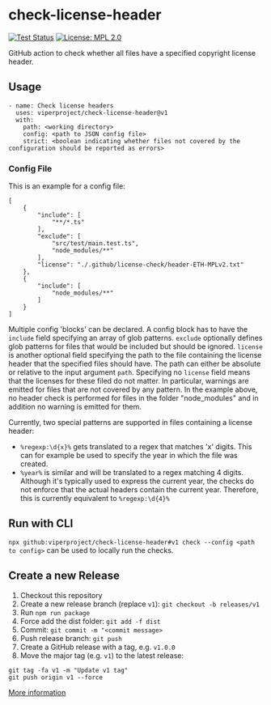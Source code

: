 # check-license-header

[![Test Status](https://github.com/viperproject/check-license-header/workflows/build-test/badge.svg?branch=main)](https://github.com/viperproject/check-license-header/actions?query=workflow%3Abuild-test+branch%3Amain)
[![License: MPL 2.0](https://img.shields.io/badge/License-MPL%202.0-brightgreen.svg)](./LICENSE)

GitHub action to check whether all files have a specified copyright license header.

## Usage
```
- name: Check license headers
  uses: viperproject/check-license-header@v1
  with:
    path: <working directory>
    config: <path to JSON config file>
    strict: <boolean indicating whether files not covered by the configuration should be reported as errors>
```

### Config File
This is an example for a config file:
```
[
    {
        "include": [
            "**/*.ts"
        ],
        "exclude": [
            "src/test/main.test.ts",
            "node_modules/**"
        ],
        "license": "./.github/license-check/header-ETH-MPLv2.txt"
    },
    {
        "include": [
            "node_modules/**"
        ]
    }
]
```
Multiple config 'blocks' can be declared. A config block has to have the `include` field specifying an array of glob patterns.
`exclude` optionally defines glob patterns for files that would be included but should be ignored.
`license` is another optional field specifying the path to the file containing the license header that the specified files should have. 
The path can either be absolute or relative to the input argument `path`.
Specifying no `license` field means that the licenses for these filed do not matter.
In particular, warnings are emitted for files that are not covered by any pattern.
In the example above, no header check is performed for files in the folder "node_modules" and in addition no warning is emitted for them.

Currently, two special patterns are supported in files containing a license header:
- `%regexp:\d{x}%` gets translated to a regex that matches 'x' digits. This can for example be used to specify the year in which the file was created.
- `%year%` is similar and will be translated to a regex matching 4 digits. Although it's typically used to express the current year, the checks do not enforce that the actual headers contain the current year. Therefore, this is currently equivalent to `%regexp:\d{4}%`

## Run with CLI
`npx github:viperproject/check-license-header#v1 check --config <path to config>` can be used to locally run the checks.

## Create a new Release
1. Checkout this repository
2. Create a new release branch (replace `v1`): `git checkout -b releases/v1`
3. Run `npm run package`
4. Force add the dist folder: `git add -f dist`
5. Commit: `git commit -m "<commit message>`
6. Push release branch: `git push`
7. Create a GitHub release with a tag, e.g. `v1.0.0`
8. Move the major tag (e.g. `v1`) to the latest release:
```
git tag -fa v1 -m "Update v1 tag"
git push origin v1 --force
```

[More information](https://github.com/actions/toolkit/blob/master/docs/action-versioning.md)
